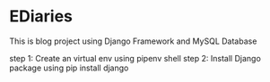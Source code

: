 # EDiaries
This is blog project using Django Framework and MySQL Database

step 1: Create an virtual env using pipenv shell
step 2: Install Django package using pip install django

